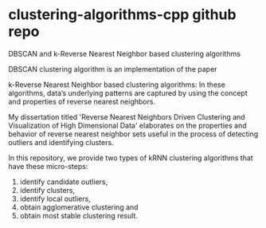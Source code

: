 # clustering-algorithms-cpp github repo
DBSCAN and k-Reverse Nearest Neighbor based clustering algorithms

DBSCAN clustering algorithm is an implementation of the paper 


k-Reverse Nearest Neighbor based clustering algorithms: 
In these algorithms, data’s underlying patterns are captured by using the concept and properties of reverse nearest neighbors. 

My dissertation titled 'Reverse Nearest Neighbors Driven Clustering and Visualization of High Dimensional Data' elaborates on the properties and behavior of reverse nearest neighbor sets useful in the process of detecting outliers and identifying clusters. 

In this repository, we provide two types of kRNN clustering algorithms that have these micro-steps: 
1. identify candidate outliers, 
2. identify clusters, 
3. identify local outliers, 
4. obtain agglomerative clustering and
5. obtain most stable clustering result. 
